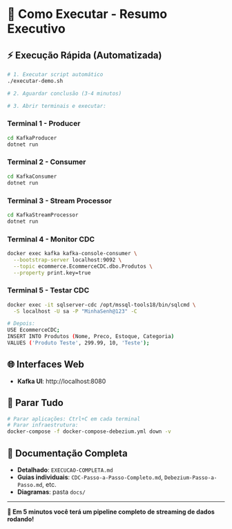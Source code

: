 # 🚀 Como Executar - Resumo Executivo

## ⚡ Execução Rápida (Automatizada)

```bash
# 1. Executar script automático
./executar-demo.sh

# 2. Aguardar conclusão (3-4 minutos)

# 3. Abrir terminais e executar:
```

### Terminal 1 - Producer
```bash
cd KafkaProducer
dotnet run
```

### Terminal 2 - Consumer  
```bash
cd KafkaConsumer
dotnet run
```

### Terminal 3 - Stream Processor
```bash
cd KafkaStreamProcessor
dotnet run
```

### Terminal 4 - Monitor CDC
```bash
docker exec kafka kafka-console-consumer \
  --bootstrap-server localhost:9092 \
  --topic ecommerce.EcommerceCDC.dbo.Produtos \
  --property print.key=true
```

### Terminal 5 - Testar CDC
```bash
docker exec -it sqlserver-cdc /opt/mssql-tools18/bin/sqlcmd \
  -S localhost -U sa -P "MinhaSenh@123" -C

# Depois:
USE EcommerceCDC;
INSERT INTO Produtos (Nome, Preco, Estoque, Categoria)
VALUES ('Produto Teste', 299.99, 10, 'Teste');
```

## 🌐 Interfaces Web

- **Kafka UI**: http://localhost:8080

## 🛑 Parar Tudo

```bash
# Parar aplicações: Ctrl+C em cada terminal
# Parar infraestrutura:
docker-compose -f docker-compose-debezium.yml down -v
```

## 📖 Documentação Completa

- **Detalhado**: `EXECUCAO-COMPLETA.md`
- **Guias individuais**: `CDC-Passo-a-Passo-Completo.md`, `Debezium-Passo-a-Passo.md`, etc.
- **Diagramas**: pasta `docs/`

---

**🎯 Em 5 minutos você terá um pipeline completo de streaming de dados rodando!**

